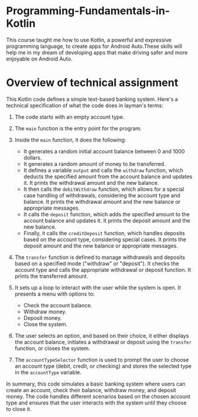 # Programming-Fundamentals-in-Kotlin

This course taught me how to use Kotlin, a powerful and expressive programming language, to create apps for Android Auto.These skills will help me in my dream of developing apps that make driving safer and more enjoyable on Android Auto.

# Overview of technical assignment 

This Kotlin code defines a simple text-based banking system. Here's a technical specification of what the code does in layman's terms:

1. The code starts with an empty account type.

2. The `main` function is the entry point for the program.

3. Inside the `main` function, it does the following:
   - It generates a random initial account balance between 0 and 1000 dollars.
   - It generates a random amount of money to be transferred.
   - It defines a variable `output` and calls the `withdraw` function, which deducts the specified amount from the account balance and updates it. It prints the withdrawal amount and the new balance.
   - It then calls the `debitWithdraw` function, which allows for a special case handling of withdrawals, considering the account type and balance. It prints the withdrawal amount and the new balance or appropriate messages.
   - It calls the `deposit` function, which adds the specified amount to the account balance and updates it. It prints the deposit amount and the new balance.
   - Finally, it calls the `creditDeposit` function, which handles deposits based on the account type, considering special cases. It prints the deposit amount and the new balance or appropriate messages.

4. The `transfer` function is defined to manage withdrawals and deposits based on a specified mode ("withdraw" or "deposit"). It checks the account type and calls the appropriate withdrawal or deposit function. It prints the transferred amount.

5. It sets up a loop to interact with the user while the system is open. It presents a menu with options to:
   - Check the account balance.
   - Withdraw money.
   - Deposit money.
   - Close the system.

6. The user selects an option, and based on their choice, it either displays the account balance, initiates a withdrawal or deposit using the `transfer` function, or closes the system.

7. The `accountTypeSelector` function is used to prompt the user to choose an account type (debit, credit, or checking) and stores the selected type in the `accountType` variable.

In summary, this code simulates a basic banking system where users can create an account, check their balance, withdraw money, and deposit money. The code handles different scenarios based on the chosen account type and ensures that the user interacts with the system until they choose to close it.
